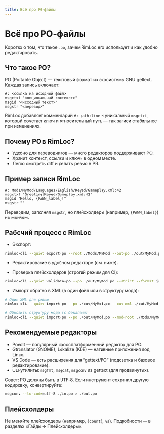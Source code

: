 ```yaml
---
title: Всё про PO‑файлы
---
```


# Всё про PO‑файлы

Коротко о том, что такое `.po`, зачем RimLoc его использует и как удобно редактировать.

## Что такое PO?

PO (Portable Object) — текстовый формат из экосистемы GNU gettext. Каждая запись включает:

```
#: <ссылка на исходный файл>
msgctxt "<опциональный контекст>"
msgid "<исходный текст>"
msgstr "<перевод>"
```

RimLoc добавляет комментарий `#: path:line` и уникальный `msgctxt`, который сочетает ключ и относительный путь — так записи стабильнее при изменениях.

## Почему PO в RimLoc?

- Удобно для переводчиков — много редакторов поддерживают PO.
- Хранит контекст, ссылки и ключи в одном месте.
- Легко смотреть diff и делать ревью в PR.

## Пример записи RimLoc

```
#: Mods/MyMod/Languages/English/Keyed/Gameplay.xml:42
msgctxt "Greeting|Keyed/Gameplay.xml:42"
msgid "Hello, {PAWN_label}!"
msgstr ""
```

Переводим, заполняя `msgstr`, но плейсхолдеры (например, `{PAWN_label}`) не меняем.

## Рабочий процесс с RimLoc

- Экспорт:

```bash
rimloc-cli --quiet export-po --root ./Mods/MyMod --out-po ./out/MyMod.po --lang ru
```

- Редактирование в удобном редакторе (см. ниже).

- Проверка плейсхолдеров (строгий режим для CI):

```bash
rimloc-cli --quiet validate-po --po ./out/MyMod.po --strict --format json | jq .
```

- Импорт обратно в XML (в один файл или в структуру мода):

```bash
# Один XML для ревью
rimloc-cli --quiet import-po --po ./out/MyMod.po --out-xml ./out/MyMod.ru.xml

# Обновить структуру мода (с бэкапами)
rimloc-cli --quiet import-po --po ./out/MyMod.po --mod-root ./Mods/MyMod --backup
```

## Рекомендуемые редакторы

- Poedit — популярный кроссплатформенный редактор для PO.
- Gtranslator (GNOME), Lokalize (KDE) — нативные приложения под Linux.
- VS Code — есть расширения для “gettext/PO” (подсветка и базовое редактирование).
- CLI‑утилиты: `msgfmt`, `msgcat`, `msgconv` из gettext (для продвинутых).

Совет: PO должны быть в UTF‑8. Если инструмент сохранил другую кодировку, конвертируйте:

```bash
msgconv --to-code=utf-8 ./in.po > ./out.po
```

## Плейсхолдеры

Не меняйте плейсхолдеры (например, `{count}`, `%s`). Подробности — в разделах «Гайды → Плейсхолдеры».


